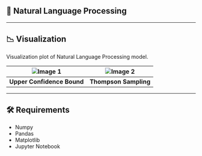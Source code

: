 ## 📎 Natural Language Processing

---

## 📉 Visualization

Visualization plot of Natural Language Processing model.

| ![Image 1](./images/ucb.png) | ![Image 2](./images/thompson.png) |
|:--------------------------------:|:--------------------------------:|
| **Upper Confidence Bound**          | **Thompson Sampling**          |

---

## 🛠️ Requirements

- Numpy
- Pandas 
- Matplotlib
- Jupyter Notebook
